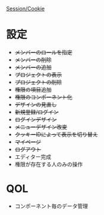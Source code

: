 [Session/Cookie](https://v0.dev/chat/5HU9AMDcISA)

# 設定
- ~~メンバーのロールを指定~~
- ~~メンバーの削除~~
- ~~メンバーの追加~~
- ~~プロジェクトの表示~~
- ~~プロジェクトの削除~~
- ~~権限の項目追加~~
- ~~権限のコンポーネント化~~
- ~~デザインの見直し~~
- ~~新規登録/ログイン~~
- ~~ログインデザイン~~
- ~~メニューデザイン改変~~
- ~~クッキーIDによって表示を切り替え~~
- ~~マイページ~~
- ~~ログアウト~~
- エディター完成
- 権限が存在する人のみの操作

# QOL
- コンポーネント毎のデータ管理